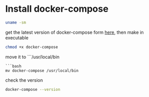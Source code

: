 # Install docker-compose

```bash
uname -sm
```
get the latest version of docker-compose form
[here](https://github.com/docker/compose/releases), then make in
executable
```bash
chmod +x docker-compose
```
move it to ```/usr/local/bin
```
```bash
mv docker-compose /usr/local/bin
```

check the version
```bash
docker-compose --version
```
